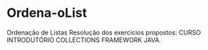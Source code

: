 # Ordena-oList
Ordenação de Listas
Resolução dos exercícios propostos: CURSO INTRODUTÓRIO COLLECTIONS FRAMEWORK JAVA.
